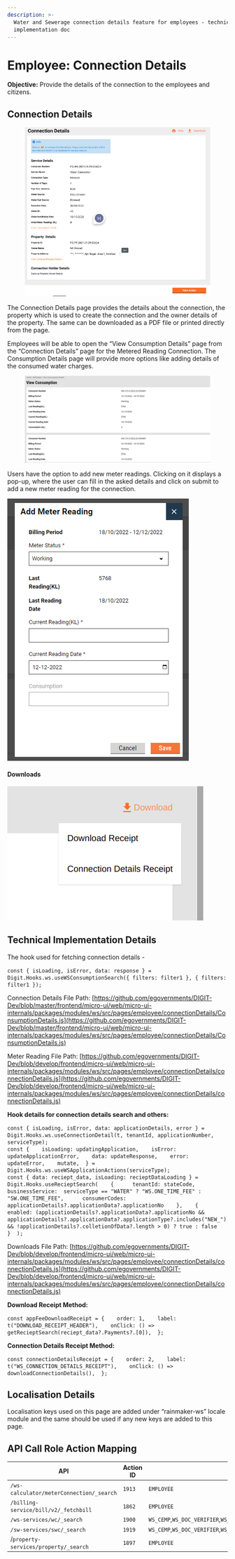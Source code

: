 ```yaml
---
description: >-
  Water and Sewerage connection details feature for employees - technical
  implementation doc
---
```


# Employee: Connection Details

**Objective:** Provide the details of the connection to the employees and citizens.

## Connection Details

<figure><img src="../../../../../.gitbook/assets/image (158).png" alt=""><figcaption></figcaption></figure>

The Connection Details page provides the details about the connection, the property which is used to create the connection and the owner details of the property. The same can be downloaded as a PDF file or printed directly from the page.

Employees will be able to open the “View Consumption Details” page from the “Connection Details” page for the Metered Reading Connection. The Consumption Details page will provide more options like adding details of the consumed water charges.

<figure><img src="../../../../../.gitbook/assets/image (65).png" alt=""><figcaption></figcaption></figure>

Users have the option to add new meter readings. Clicking on it displays a pop-up, where the user can fill in the asked details and click on submit to add a new meter reading for the connection.

![](<../../../../../.gitbook/assets/image (254).png>)

#### Downloads

![](<../../../../../.gitbook/assets/image (281).png>)

## Technical Implementation Details

The hook used for fetching connection details -

```
const { isLoading, isError, data: response } = Digit.Hooks.ws.useWSConsumptionSearch({ filters: filter1 }, { filters: filter1 });
```

Connection Details File Path: [https://github.com/egovernments/DIGIT-Dev/blob/master/frontend/micro-ui/web/micro-ui-internals/packages/modules/ws/src/pages/employee/connectionDetails/ConsumptionDetails.js](https://github.com/egovernments/DIGIT-Dev/blob/master/frontend/micro-ui/web/micro-ui-internals/packages/modules/ws/src/pages/employee/connectionDetails/ConsumptionDetails.js)

Meter Reading File Path: [https://github.com/egovernments/DIGIT-Dev/blob/develop/frontend/micro-ui/web/micro-ui-internals/packages/modules/ws/src/pages/employee/connectionDetails/connectionDetails.js](https://github.com/egovernments/DIGIT-Dev/blob/develop/frontend/micro-ui/web/micro-ui-internals/packages/modules/ws/src/pages/employee/connectionDetails/connectionDetails.js)

**Hook details for connection details search and others:**

```
const { isLoading, isError, data: applicationDetails, error } = Digit.Hooks.ws.useConnectionDetail(t, tenantId, applicationNumber, serviceType);
const {    isLoading: updatingApplication,    isError: updateApplicationError,    data: updateResponse,    error: updateError,    mutate,  } = Digit.Hooks.ws.useWSApplicationActions(serviceType);
const { data: reciept_data, isLoading: recieptDataLoading } = Digit.Hooks.useRecieptSearch(    {      tenantId: stateCode,      businessService:  serviceType == "WATER" ? "WS.ONE_TIME_FEE" : "SW.ONE_TIME_FEE",      consumerCodes: applicationDetails?.applicationData?.applicationNo    },    {      enabled: (applicationDetails?.applicationData?.applicationNo && applicationDetails?.applicationData?.applicationType?.includes("NEW_") && !applicationDetails?.colletionOfData?.length > 0) ? true : false    }  );
```

Downloads File Path: [https://github.com/egovernments/DIGIT-Dev/blob/develop/frontend/micro-ui/web/micro-ui-internals/packages/modules/ws/src/pages/employee/connectionDetails/connectionDetails.js](https://github.com/egovernments/DIGIT-Dev/blob/develop/frontend/micro-ui/web/micro-ui-internals/packages/modules/ws/src/pages/employee/connectionDetails/connectionDetails.js)

**Download Receipt Method:**

```
const appFeeDownloadReceipt = {    order: 1,    label: t("DOWNLOAD_RECEIPT_HEADER"),    onClick: () => getRecieptSearch(reciept_data?.Payments?.[0]),  };
```

**Connection Details Receipt Method:**

```
const connectionDetailsReceipt = {    order: 2,    label: t("WS_CONNECTION_DETAILS_RECEIPT"),    onClick: () => downloadConnectionDetails(),  };
```

## **Localisation Details**

Localisation keys used on this page are added under “rainmaker-ws” locale module and the same should be used if any new keys are added to this page.

## **API Call Role Action Mapping**

| API                                      | Action ID | Role                                                                      |
| ---------------------------------------- | --------- | ------------------------------------------------------------------------- |
| `/ws-calculator/meterConnection/_search` | `1913`    | `EMPLOYEE`                                                                |
| `/billing-service/bill/v2/_fetchbill`    | `1862`    | `EMPLOYEE`                                                                |
| `/ws-services/wc/_search`                | `1900`    | `WS_CEMP`,`WS_DOC_VERIFIER`,`WS_FIELD_INSPECTOR`,`WS_APPROVER`,`WS_CLERK` |
| `/sw-services/swc/_search`               | `1919`    | `WS_CEMP`,`WS_DOC_VERIFIER`,`WS_FIELD_INSPECTOR`,`WS_APPROVER`,`WS_CLERK` |
| /`property-services/property/_search`    | `1897`    | `EMPLOYEE`                                                                |
